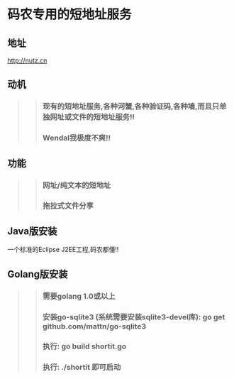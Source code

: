 码农专用的短地址服务
=================

地址
-----------------
http://nutz.cn

动机
-----------------
>> ###  现有的短地址服务,各种河蟹,各种验证码,各种墙,而且只单独网址或文件的短地址服务!! 
>> ###  Wendal我极度不爽!!

功能
-----------------
>> ###  网址/纯文本的短地址
>> ###  拖拉式文件分享

Java版安装
-----------------
一个标准的Eclipse J2EE工程,码农都懂!!

Golang版安装
-----------------
>> ###  需要golang 1.0或以上
>> ###  安装go-sqlite3 (系统需要安装sqlite3-devel库):    go get github.com/mattn/go-sqlite3
>> ###  执行: go build shortit.go
>> ###  执行: ./shortit 即可启动